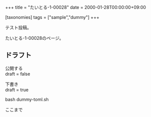 +++
title = "たいとる-1-00028"
date = 2000-01-28T00:00:00+09:00

[taxonomies]
tags = ["sample","dummy"]
+++

テスト投稿。

たいとる-1-00028のページ。


## ドラフト

公開する  
draft = false

下書き  
draft = true

bash dummy-toml.sh

ここまで
